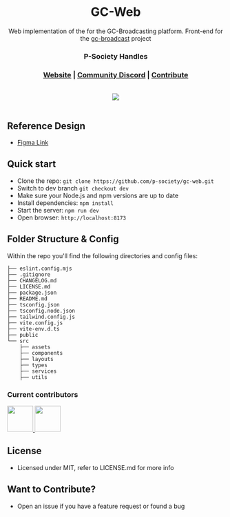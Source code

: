 <h1 align="center">
<!-- 	<img width="300" src="https://github.com/gCBS/gCBS_native/blob/stable/assets/gCBSColorPurp@3x.png?raw=true" alt="gCBS"> -->
      GC-Web
	<br>
</h1>
<div align="center">

Web implementation of the for the GC-Broadcasting platform. 
Front-end for the [gc-broadcast](https://github.com/p-society/gc-broadcast) project

<h3>P-Society Handles</h3>
<h3 align="center">
	<a href="https://dev-psoc.netlify.app/">Website</a>
	<span> | </span>
	<a href="https://discord.gg/5Tj7DEED">Community Discord</a>
	<span> | </span>
	<a href="https://github.com/gCBS/gCBS/projects?type=classic">Contribute</a>
</h3>

</div>

<div align="center">
<br/>
<img src='https://skillicons.dev/icons?i=react,vite,ts,npm' ></img>

</div>
<br/>

## Reference Design 

- [Figma Link](https://www.figma.com/proto/SssaYtsbzcGpUTQKiUx7eJ/GC-App?node-id=2-2&t=NWKObi5xQYFAlT0b-1)

## Quick start

- Clone the repo: `git clone https://github.com/p-society/gc-web.git` 
- Switch to dev branch `git checkout dev`
- Make sure your Node.js and npm versions are up to date
- Install dependencies: `npm install`
- Start the server: `npm run dev`
- Open browser: `http://localhost:8173`

## Folder Structure & Config

Within the repo you'll find the following directories and config files:

```
├── eslint.config.mjs
├── .gitignore
├── CHANGELOG.md
├── LICENSE.md
├── package.json
├── README.md
├── tsconfig.json
├── tsconfig.node.json
├── tailwind.config.js
├── vite.config.js
├── vite-env.d.ts
├── public
└── src
    ├── assets 
	├── components
	├── layouts
	├── types
	├── services
	├── utils

```
### Current contributors <a name="Current contributors"></a>

<a href="https://github.com/gCBS/gCBS/graphs/contributors">
  <img src="https://github.com/ujsquared.png" width="60px"/>
  <img src="https://github.com/anurag6569201.png" width="60px"/>
</a>

## License

- Licensed under MIT, refer to LICENSE.md for more info

## Want to Contribute?

- Open an issue if you have a feature request or found a bug
